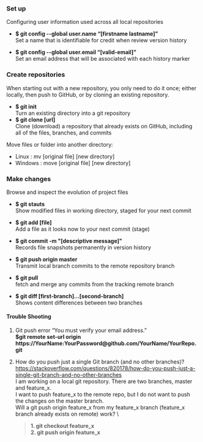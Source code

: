 
### Set up
Configuring user information used across all local repositories

*  **$ git config --global user.name “[firstname lastname]”**\
Set a name that is identifiable for credit when review version history

* **$ git config --global user.email “[valid-email]”**\
Set an email address that will be associated with each history marker

### Create repositories
When starting out with a new repository, you only need to do it
once; either locally, then push to GitHub, or by cloning an
existing repository. <br>

*  **$ git init** \
Turn an existing directory into a git repository 
* **$ git clone [url]** \
Clone (download) a repository that already exists on
GitHub, including all of the files, branches, and commits

Move files or folder into another directory:
* Linux : mv [original file] [new directory]
* Windows : move [original file] [new directory]

### Make changes
Browse and inspect the evolution of project files

* **$ git stauts**\
Show modified files in working directory, staged for your next commit

* **$ git add [file]**\
Add a file as it looks now to your next commit (stage)

* **$  git commit -m "[descriptive message]"**\
Records file snapshots permanently in version history

* **$ git push origin master**\
Transmit local branch commits to the remote repository branch

* **$ git pull**\
fetch and merge any commits from the tracking remote branch

* **$ git diff [first-branch]...[second-branch]**\
Shows content differences between two branches

#### Trouble Shooting

1. Git push error “You must verify your email address.”\
**$git remote set-url origin  https://<i></i>YourName:YourPassword<i></i>@github.com/YourName/YourRepo.git** 

2. How do you push just a single Git branch (and no other branches)?\
https://stackoverflow.com/questions/820178/how-do-you-push-just-a-single-git-branch-and-no-other-branches \
I am working on a local git repository. There are two branches, master and feature_x. \
I want to push feature_x to the remote repo, but I do not want to push the changes on the master branch. \
Will a git push origin feature_x from my feature_x branch (feature_x branch already exists on remote) work? \

    > **1. git checkout feature_x** <br>
    > **2. git push origin feature_x**

